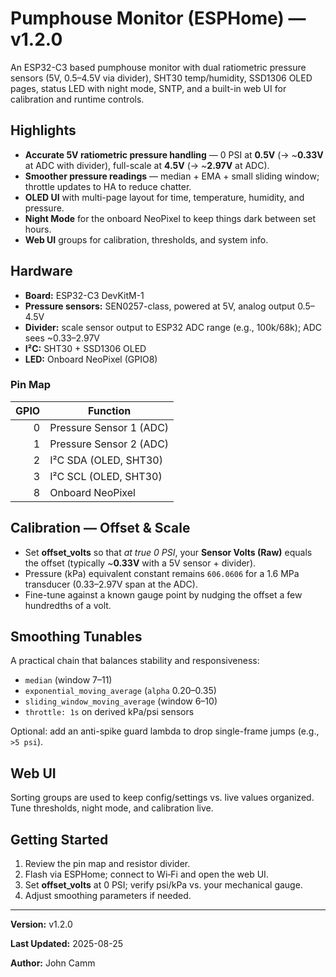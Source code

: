 # Pumphouse Monitor (ESPHome) — v1.2.0

An ESP32-C3 based pumphouse monitor with dual ratiometric pressure sensors (5V, 0.5–4.5V via divider), SHT30 temp/humidity, SSD1306 OLED pages, status LED with night mode, SNTP, and a built-in web UI for calibration and runtime controls.

## Highlights
- **Accurate 5V ratiometric pressure handling** — 0 PSI at **0.5V** (→ ~**0.33V** at ADC with divider), full-scale at **4.5V** (→ ~**2.97V** at ADC).
- **Smoother pressure readings** — median + EMA + small sliding window; throttle updates to HA to reduce chatter.
- **OLED UI** with multi-page layout for time, temperature, humidity, and pressure.
- **Night Mode** for the onboard NeoPixel to keep things dark between set hours.
- **Web UI** groups for calibration, thresholds, and system info.

## Hardware
- **Board:** ESP32-C3 DevKitM-1
- **Pressure sensors:** SEN0257-class, powered at 5V, analog output 0.5–4.5V
- **Divider:** scale sensor output to ESP32 ADC range (e.g., 100k/68k); ADC sees ~0.33–2.97V
- **I²C:** SHT30 + SSD1306 OLED
- **LED:** Onboard NeoPixel (GPIO8)

### Pin Map
| GPIO | Function                    |
|-----:|-----------------------------|
|   0  | Pressure Sensor 1 (ADC)     |
|   1  | Pressure Sensor 2 (ADC)     |
|   2  | I²C SDA (OLED, SHT30)       |
|   3  | I²C SCL (OLED, SHT30)       |
|   8  | Onboard NeoPixel            |

## Calibration — Offset & Scale
- Set **offset_volts** so that *at true 0 PSI*, your **Sensor Volts (Raw)** equals the offset (typically ~**0.33V** with a 5V sensor + divider).
- Pressure (kPa) equivalent constant remains `606.0606` for a 1.6 MPa transducer (0.33–2.97V span at the ADC).
- Fine-tune against a known gauge point by nudging the offset a few hundredths of a volt.

## Smoothing Tunables
A practical chain that balances stability and responsiveness:
- `median` (window 7–11)
- `exponential_moving_average` (`alpha` 0.20–0.35)
- `sliding_window_moving_average` (window 6–10)
- `throttle: 1s` on derived kPa/psi sensors

Optional: add an anti-spike guard lambda to drop single-frame jumps (e.g., `>5 psi`).

## Web UI
Sorting groups are used to keep config/settings vs. live values organized. Tune thresholds, night mode, and calibration live.

## Getting Started
1. Review the pin map and resistor divider.
2. Flash via ESPHome; connect to Wi‑Fi and open the web UI.
3. Set **offset_volts** at 0 PSI; verify psi/kPa vs. your mechanical gauge.
4. Adjust smoothing parameters if needed.

---

**Version:** v1.2.0  

**Last Updated:** 2025-08-25  

**Author:** John Camm
